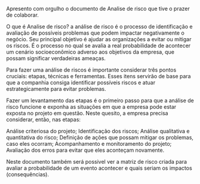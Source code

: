 Apresento com orgulho o documento de Analise de risco que tive o prazer de colaborar. 

O que é Analise de risco? 
a análise de risco é o processo de identificação e avaliação de possíveis problemas que podem impactar negativamente o negócio. Seu principal objetivo é ajudar as organizações a evitar ou mitigar os riscos. É o processo no qual se avalia a real probabilidade de acontecer um cenário socioeconômico adverso aos objetivos da empresa, que possam significar verdadeiras ameaças.

Para fazer uma análise de riscos é importante considerar três pontos cruciais: etapas, técnicas e ferramentas. Esses itens servirão de base para que a companhia consiga identificar possíveis riscos e atuar estrategicamente para evitar problemas.

Fazer um levantamento das etapas é o primeiro passo para que a análise de risco funcione e exponha as situações em que a empresa pode estar exposta no projeto em questão. Neste quesito, a empresa precisa considerar, então, nas etapas: 

Análise criteriosa do projeto;
Identificação dos riscos;
Análise qualitativa e quantitativa do risco;
Definição de ações que possam mitigar os problemas, caso eles ocorram;
Acompanhamento e monitoramento do projeto;
Avaliação dos erros para evitar que eles aconteçam novamente.

Neste documento também será possivel ver a matriz de risco criada para avaliar a probabilidade de um evento acontecer e quais seriam os impactos (consequências).



